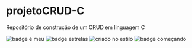 # projetoCRUD-C
Repositório de construção de um CRUD em linguagem C

![badge é meu](https://img.shields.io/github/license/DryGut/projetoCRUD-C?style=plastic&logo=appveyor)
![badge estrelas](https://img.shields.io/github/stars/DryGut/projetoCRUD-C?style=plastic&logo=appveyor)
![criado no estilo](https://img.shields.io/badge/Maracutaia-Estudando-red?style=plastic&logo=#A8B9CC)
![badge começando](https://img.shields.io/badge/Status-Em%20Desenvolvimento-brightgreen?style=plastic&logo=appveyor)


